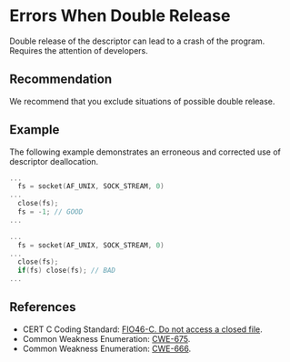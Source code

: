 # Errors When Double Release
Double release of the descriptor can lead to a crash of the program. Requires the attention of developers.


## Recommendation
We recommend that you exclude situations of possible double release.


## Example
The following example demonstrates an erroneous and corrected use of descriptor deallocation.


```c
...
  fs = socket(AF_UNIX, SOCK_STREAM, 0)
...
  close(fs);
  fs = -1; // GOOD
...

...
  fs = socket(AF_UNIX, SOCK_STREAM, 0)
...
  close(fs);
  if(fs) close(fs); // BAD
...

```

## References
* CERT C Coding Standard: [FIO46-C. Do not access a closed file](https://wiki.sei.cmu.edu/confluence/display/c/FIO46-C.+Do+not+access+a+closed+file).
* Common Weakness Enumeration: [CWE-675](https://cwe.mitre.org/data/definitions/675.html).
* Common Weakness Enumeration: [CWE-666](https://cwe.mitre.org/data/definitions/666.html).
